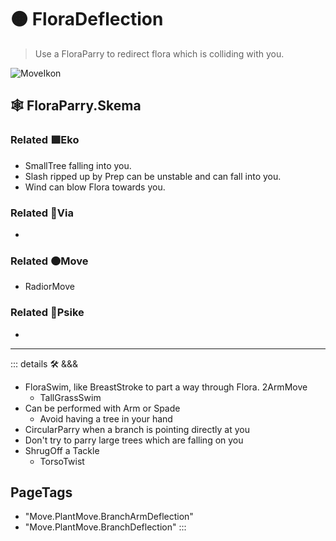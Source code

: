 # 🟠 <move>FloraDeflection</move>

> Use a FloraParry to redirect flora which is colliding with you.  

![MoveIkon](/Move/Move_Ikon.png)

## 🕸 FloraParry.Skema

### Related 🟩<eko>Eko</eko>

- SmallTree falling into you.
- Slash ripped up by Prep can be unstable and can fall into you.
- Wind can blow Flora towards you.

### Related 🔻<via>Via</via>

-

### Related 🟠<move>Move</move>

- RadiorMove

### Related 💜<psike>Psike</psike>

-

---

<!-- =================================================== -->
<!-- =================================================== -->
<!-- =================================================== -->
<!-- =================================================== -->
<!-- =================================================== -->
::: details 🛠 <dev>&&&</dev>

- FloraSwim, like BreastStroke to part a way through Flora. 2ArmMove
    - TallGrassSwim
- Can be performed with Arm or Spade
    - Avoid having a tree in your hand
- CircularParry when a branch is pointing directly at you  
- Don't try to parry large trees which are falling on you
- ShrugOff a Tackle
    - TorsoTwist

<h2>PageTags</h2>

- "Move.PlantMove.BranchArmDeflection"
- "Move.PlantMove.BranchDeflection"
:::
